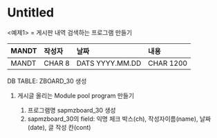 # Untitled

&lt;예제1&gt;  = 게시판 내역 검색하는 프로그램 만들기 

| MANDT | 작성자 | 날짜 | 내용 |
| :--- | :--- | :--- | :--- |
| MANDT | CHAR 8 | DATS YYYY.MM.DD | CHAR 1200 |

DB TABLE: ZBOARD\_30 생성

1. 게시글 올리는 Module pool program 만들기

   1. 프로그램명 sapmzboard\_30 생성
   2. sapmzboard\_30의 field: 익명 체크 박스\(ch\), 작성자이름\(name\), 날짜\(date\), 글 작성 칸\(cont\) 







